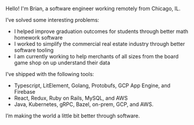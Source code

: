 Hello! I'm Brian, a software engineer working remotely from Chicago, IL.


I’ve solved some interesting problems:
* I helped improve graduation outcomes for students through better math homework software
* I worked to simplify the commercial real estate industry through better software tooling
* I am currently working to help merchants of all sizes from the board game shop on up understand their data 


I’ve shipped with the following tools:
* Typescript, LitElement, Golang, Protobufs, GCP App Engine, and Firebase
* React, Redux, Ruby on Rails, MySQL, and AWS
* Java, Kubernetes, gRPC, Bazel, on-prem, GCP, and AWS.


I’m making the world a little bit better through software.
